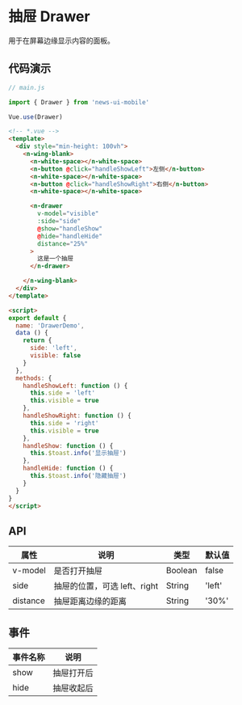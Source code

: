 # 抽屉 Drawer

用于在屏幕边缘显示内容的面板。

## 代码演示

```javascript
// main.js

import { Drawer } from 'news-ui-mobile'

Vue.use(Drawer)
```

```html
<!-- *.vue -->
<template>
  <div style="min-height: 100vh">
    <n-wing-blank>
      <n-white-space></n-white-space>
      <n-button @click="handleShowLeft">左侧</n-button>
      <n-white-space></n-white-space>
      <n-button @click="handleShowRight">右侧</n-button>
      <n-white-space></n-white-space>

      <n-drawer
        v-model="visible"
        :side="side"
        @show="handleShow"
        @hide="handleHide"
        distance="25%"
      >
        这是一个抽屉
      </n-drawer>

    </n-wing-blank>
  </div>
</template>

<script>
export default {
  name: 'DrawerDemo',
  data () {
    return {
      side: 'left',
      visible: false
    }
  },
  methods: {
    handleShowLeft: function () {
      this.side = 'left'
      this.visible = true
    },
    handleShowRight: function () {
      this.side = 'right'
      this.visible = true
    },
    handleShow: function () {
      this.$toast.info('显示抽屉')
    },
    handleHide: function () {
      this.$toast.info('隐藏抽屉')
    }
  }
}
</script>

```

## API

| 属性 | 说明 | 类型 | 默认值 |
| --- | --- | --- | --- |
| v-model | 是否打开抽屉 | Boolean | false |
| side | 抽屉的位置，可选 left、right | String | 'left' |
| distance | 抽屉距离边缘的距离 | String | '30%' |

## 事件

| 事件名称 | 说明 |
| --- | --- |
| show | 抽屉打开后 |
| hide | 抽屉收起后 |
